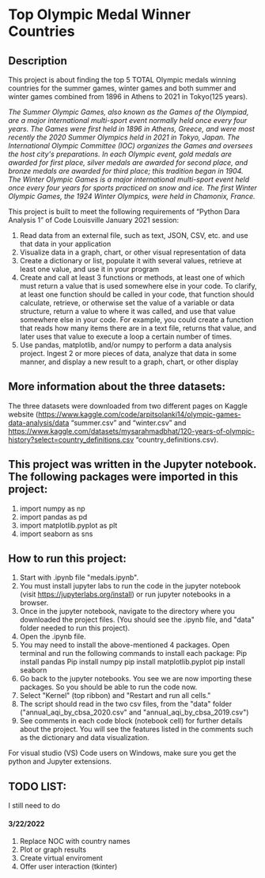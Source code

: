 # Top Olympic Medal Winner Countries

## Description

This project is about finding the top 5 TOTAL Olympic medals winning countries for the summer games, winter games and both summer and winter games combined from 1896 in Athens to 2021 in Tokyo(125 years). 

*The Summer Olympic Games, also known as the Games of the Olympiad, are a major international multi-sport event normally held once every four years. The Games were first held in 1896 in Athens, Greece, and were most recently the 2020 Summer Olympics held in 2021 in Tokyo, Japan.
The International Olympic Committee (IOC) organizes the Games and oversees the host city's preparations. In each Olympic event, gold medals are awarded for first place, silver medals are awarded for second place, and bronze medals are awarded for third place; this tradition began in 1904.
The Winter Olympic Games is a major international multi-sport event held once every four years for sports practiced on snow and ice. The first Winter Olympic Games, the 1924 Winter Olympics, were held in Chamonix, France.*

This project is built to meet the following requirements of “Python Dara Analysis 1” of Code Louisville January 2021 session: 

1. Read data from an external file, such as text, JSON, CSV, etc. and use that data in your application
2. Visualize data in a graph, chart, or other visual representation of data
3. Create a dictionary or list, populate it with several values, retrieve at least one value, and use it in your program
4. Create and call at least 3 functions or methods, at least one of which must return a value that is used somewhere else in your code. To clarify, at least one function should be called in your code, that function should calculate, retrieve, or otherwise set the value of a variable or data structure, return a value to where it was called, and use that value somewhere else in your code. For example, you could create a function that reads how many items there are in a text file, returns that value, and later uses that value to execute a loop a certain number of times.
5. Use pandas, matplotlib, and/or numpy to perform a data analysis project. Ingest 2 or more pieces of data, analyze that data in some manner, and display a new result to a graph, chart, or other display


## More information about the three datasets: 

The three datasets were downloaded from two different pages on Kaggle website (https://www.kaggle.com/code/arpitsolanki14/olympic-games-data-analysis/data “summer.csv” and “winter.csv”
and
https://www.kaggle.com/datasets/mysarahmadbhat/120-years-of-olympic-history?select=country_definitions.csv “country_definitions.csv). 


## This project was written in the Jupyter notebook. The following packages were imported in this project: 

1. import numpy as np
2. import pandas as pd
3. import matplotlib.pyplot as plt
4. import seaborn as sns


## How to run this project: 

1. Start with .ipynb file "medals.ipynb".
2. You must install jupyter labs to run the code in the jupyter notebook (visit https://jupyterlabs.org/install) or run jupyter notebooks in a browser.
3. Once in the jupyter notebook, navigate to the directory where you downloaded the project files. (You should see the .ipynb file, and "data" folder needed to run this project).
4. Open the .ipynb file.
5. You may need to install the above-mentioned 4 packages. Open terminal and run the following commands to install each package:
Pip install pandas
Pip install numpy
pip install matplotlib.pyplot
pip install seaborn
6. Go back to the jupyter notebooks. You see we are now importing these packages. So you should be able to run the code now.
7. Select "Kernel" (top ribbon) and "Restart and run all cells."
8. The script should read in the two csv files, from the "data" folder ("annual_aqi_by_cbsa_2020.csv" and "annual_aqi_by_cbsa_2019.csv") 
9. See comments in each code block (notebook cell) for further details about the project. You will see the features listed in the comments such as the dictionary and data visualization.

For visual studio (VS) Code users on Windows, make sure you get the python and Jupyter extensions.

## TODO LIST: 

I still need to do

#### 3/22/2022

1. Replace NOC with country names
2. Plot or graph results
3. Create virtual enviroment
4. Offer user interaction (tkinter)
    
